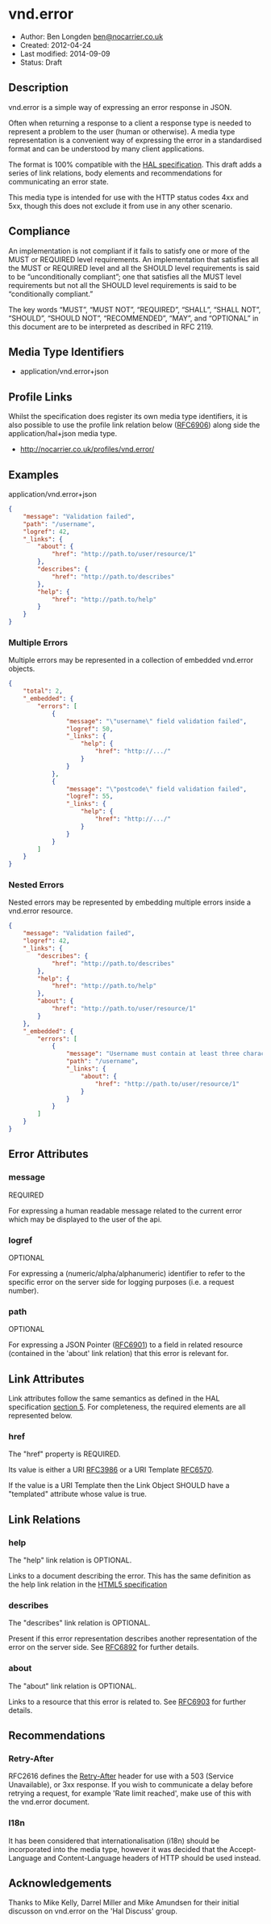 # vnd.error

* Author: Ben Longden <ben@nocarrier.co.uk>
* Created: 2012-04-24
* Last modified: 2014-09-09
* Status: Draft

## Description

vnd.error is a simple way of expressing an error response in JSON.

Often when returning a response to a client a response type is needed to represent a problem to the user (human or otherwise).  A media type representation is a convenient way of expressing the error in a standardised format and can be understood by many client applications.

The format is 100% compatible with the [HAL specification](http://tools.ietf.org/html/draft-kelly-json-hal). This draft adds a series of link relations, body elements and recommendations for communicating an error state.

This media type is intended for use with the HTTP status codes 4xx and 5xx, though this does not exclude it from use in any other scenario.

## Compliance

An implementation is not compliant if it fails to satisfy one or more of the MUST or REQUIRED level requirements. An implementation that satisfies all the MUST or REQUIRED level and all the SHOULD level requirements is said to be “unconditionally compliant”; one that satisfies all the MUST level requirements but not all the SHOULD level requirements is said to be “conditionally compliant.”

The key words “MUST”, “MUST NOT”, “REQUIRED”, “SHALL”, “SHALL NOT”, “SHOULD”, “SHOULD NOT”, “RECOMMENDED”, “MAY”, and “OPTIONAL” in this document are to be interpreted as described in RFC 2119.

## Media Type Identifiers

* application/vnd.error+json

## Profile Links

Whilst the specification does register its own media type identifiers, it is also possible to use the profile link relation below  ([RFC6906](https://tools.ietf.org/html/rfc6906)) along side the application/hal+json media type.

* http://nocarrier.co.uk/profiles/vnd.error/

## Examples

application/vnd.error+json
```json
{
    "message": "Validation failed",
    "path": "/username",
    "logref": 42,
    "_links": {
        "about": {
            "href": "http://path.to/user/resource/1"
        },
        "describes": {
            "href": "http://path.to/describes"
        },
        "help": {
            "href": "http://path.to/help"
        }
    }
}
```

### Multiple Errors

Multiple errors may be represented in a collection of embedded vnd.error objects.

```json
{
    "total": 2,
    "_embedded": {
        "errors": [
            {
                "message": "\"username\" field validation failed",
                "logref": 50,
                "_links": {
                    "help": {
                        "href": "http://.../"
                    }
                }
            },
            {
                "message": "\"postcode\" field validation failed",
                "logref": 55,
                "_links": {
                    "help": {
                        "href": "http://.../"
                    }
                }
            }
        ]
    }
}
```

### Nested Errors

Nested errors may be represented by embedding multiple errors inside a vnd.error resource.

```json
{
    "message": "Validation failed",
    "logref": 42,
    "_links": {
        "describes": {
            "href": "http://path.to/describes"
        },
        "help": {
            "href": "http://path.to/help"
        },
        "about": {
            "href": "http://path.to/user/resource/1"
        }
    },
    "_embedded": {
        "errors": [
            {
                "message": "Username must contain at least three characters",
                "path": "/username",
                "_links": {
                    "about": {
                        "href": "http://path.to/user/resource/1"
                    }
                }
            }
        ]
    }
}
```

## Error Attributes

### message

REQUIRED

For expressing a human readable message related to the current error which may be displayed to the user of the api.

### logref

OPTIONAL

For expressing a (numeric/alpha/alphanumeric) identifier to refer to the specific error on the server side for logging purposes (i.e. a request number).

### path

OPTIONAL

For expressing a JSON Pointer ([RFC6901](http://tools.ietf.org/html/rfc6901)) to a field in related resource (contained in the 'about' link relation) that this error is relevant for.

## Link Attributes

Link attributes follow the same semantics as defined in the HAL specification [section 5](http://tools.ietf.org/html/draft-kelly-json-hal-06#section-5). For completeness, the required elements are all represented below.

### href

The "href" property is REQUIRED.

Its value is either a URI [RFC3986](http://tools.ietf.org/html/rfc3986) or a URI Template [RFC6570](http://tools.ietf.org/html/rfc6570).

If the value is a URI Template then the Link Object SHOULD have a "templated" attribute whose value is true.

## Link Relations

### help

The "help" link relation is OPTIONAL.

Links to a document describing the error. This has the same definition as the help link relation in the [HTML5 specification](http://www.w3.org/TR/html5/links.html#link-type-help)

### describes

The "describes" link relation is OPTIONAL.

Present if this error representation describes another representation of the error on the server side. See [RFC6892](http://tools.ietf.org/html/rfc6892) for further details.

### about

The "about" link relation is OPTIONAL.

Links to a resource that this error is related to. See [RFC6903](http://tools.ietf.org/html/rfc6903#section-2) for further details.

## Recommendations

### Retry-After

RFC2616 defines the [Retry-After](http://www.w3.org/Protocols/rfc2616/rfc2616-sec14.html#sec14.37) header for use with a 503 (Service Unavailable), or 3xx response. If you wish to communicate a delay before retrying a request, for example 'Rate limit reached', make use of this with the vnd.error document.

### I18n

It has been considered that internationalisation (i18n) should be incorporated into the media type, however it was decided that the Accept-Language and Content-Language headers of HTTP should be used instead.

## Acknowledgements

Thanks to Mike Kelly, Darrel Miller and Mike Amundsen for their initial discusson on vnd.error on the 'Hal Discuss' group.
